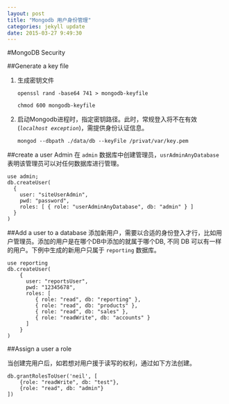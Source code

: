```yaml
---
layout: post
title: "Mongodb 用户身份管理"
categories: jekyll update
date: 2015-03-27 9:49:30
---
```


#MongoDB Security


##Generate a key file

1.  生成密钥文件

        openssl rand -base64 741 > mongodb-keyfile

        chmod 600 mongodb-keyfile

2.  启动Mongodb进程时，指定密钥路径。此时，常规登入将不在有效 (*`localhost exception`*)，需提供身份认证信息。

        mongod --dbpath ./data/db --keyFile /privat/var/key.pem

##create a user Admin
在 `admin` 数据库中创建管理员，`usrAdminAnyDatabase` 表明该管理员可以对任何数据库进行管理。

    use admin;
    db.createUser(
      {
        user: "siteUserAdmin",
        pwd: "password",
        roles: [ { role: "userAdminAnyDatabase", db: "admin" } ]
      }
    )


##Add a user to a database
添加新用户，需要以合适的身份登入才行，比如用户管理员。添加的用户是在哪个DB中添加的就属于哪个DB, 不同 DB 可以有一样的用户。下例中生成的新用户只属于  `reporting` 数据库。



    use reporting
    db.createUser(
        {
          user: "reportsUser",
          pwd: "12345678",
          roles: [
             { role: "read", db: "reporting" },
             { role: "read", db: "products" },
             { role: "read", db: "sales" },
             { role: "readWrite", db: "accounts" }
          ]
        }
    )

##Assign a user a role

当创建完用户后，如若想对用户援于读写的权利，通过如下方法创建。

    db.grantRolesToUser('neil', [
    	{role: "readWrite", db: "test"},
    	{role: "read", db: "admin"}
    ])

